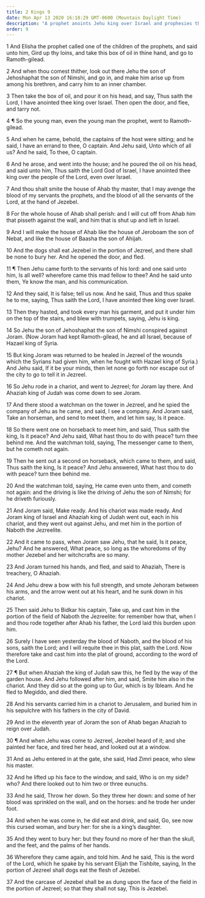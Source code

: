 ```yaml
---
title: 2 Kings 9
date: Mon Apr 13 2020 16:18:29 GMT-0600 (Mountain Daylight Time)
description: "A prophet anoints Jehu king over Israel and prophesies the destruction of the house of Ahab and the death of Jezebel—Jehu kills Joram in the field of Naboth—Jezebel is killed by Jehu and is eaten by dogs."
order: 9
---
```


1 And Elisha the prophet called one of the children of the prophets, and said unto him, Gird up thy loins, and take this box of oil in thine hand, and go to Ramoth-gilead.

2 And when thou comest thither, look out there Jehu the son of Jehoshaphat the son of Nimshi, and go in, and make him arise up from among his brethren, and carry him to an inner chamber.

3 Then take the box of oil, and pour it on his head, and say, Thus saith the Lord, I have anointed thee king over Israel. Then open the door, and flee, and tarry not.

4 ¶ So the young man, even the young man the prophet, went to Ramoth-gilead.

5 And when he came, behold, the captains of the host were sitting; and he said, I have an errand to thee, O captain. And Jehu said, Unto which of all us? And he said, To thee, O captain.

6 And he arose, and went into the house; and he poured the oil on his head, and said unto him, Thus saith the Lord God of Israel, I have anointed thee king over the people of the Lord, even over Israel.

7 And thou shalt smite the house of Ahab thy master, that I may avenge the blood of my servants the prophets, and the blood of all the servants of the Lord, at the hand of Jezebel.

8 For the whole house of Ahab shall perish: and I will cut off from Ahab him that pisseth against the wall, and him that is shut up and left in Israel.

9 And I will make the house of Ahab like the house of Jeroboam the son of Nebat, and like the house of Baasha the son of Ahijah.

10 And the dogs shall eat Jezebel in the portion of Jezreel, and there shall be none to bury her. And he opened the door, and fled.

11 ¶ Then Jehu came forth to the servants of his lord: and one said unto him, Is all well? wherefore came this mad fellow to thee? And he said unto them, Ye know the man, and his communication.

12 And they said, It is false; tell us now. And he said, Thus and thus spake he to me, saying, Thus saith the Lord, I have anointed thee king over Israel.

13 Then they hasted, and took every man his garment, and put it under him on the top of the stairs, and blew with trumpets, saying, Jehu is king.

14 So Jehu the son of Jehoshaphat the son of Nimshi conspired against Joram. (Now Joram had kept Ramoth-gilead, he and all Israel, because of Hazael king of Syria.

15 But king Joram was returned to be healed in Jezreel of the wounds which the Syrians had given him, when he fought with Hazael king of Syria.) And Jehu said, If it be your minds, then let none go forth nor escape out of the city to go to tell it in Jezreel.

16 So Jehu rode in a chariot, and went to Jezreel; for Joram lay there. And Ahaziah king of Judah was come down to see Joram.

17 And there stood a watchman on the tower in Jezreel, and he spied the company of Jehu as he came, and said, I see a company. And Joram said, Take an horseman, and send to meet them, and let him say, Is it peace.

18 So there went one on horseback to meet him, and said, Thus saith the king, Is it peace? And Jehu said, What hast thou to do with peace? turn thee behind me. And the watchman told, saying, The messenger came to them, but he cometh not again.

19 Then he sent out a second on horseback, which came to them, and said, Thus saith the king, Is it peace? And Jehu answered, What hast thou to do with peace? turn thee behind me.

20 And the watchman told, saying, He came even unto them, and cometh not again: and the driving is like the driving of Jehu the son of Nimshi; for he driveth furiously.

21 And Joram said, Make ready. And his chariot was made ready. And Joram king of Israel and Ahaziah king of Judah went out, each in his chariot, and they went out against Jehu, and met him in the portion of Naboth the Jezreelite.

22 And it came to pass, when Joram saw Jehu, that he said, Is it peace, Jehu? And he answered, What peace, so long as the whoredoms of thy mother Jezebel and her witchcrafts are so many.

23 And Joram turned his hands, and fled, and said to Ahaziah, There is treachery, O Ahaziah.

24 And Jehu drew a bow with his full strength, and smote Jehoram between his arms, and the arrow went out at his heart, and he sunk down in his chariot.

25 Then said Jehu to Bidkar his captain, Take up, and cast him in the portion of the field of Naboth the Jezreelite: for remember how that, when I and thou rode together after Ahab his father, the Lord laid this burden upon him.

26 Surely I have seen yesterday the blood of Naboth, and the blood of his sons, saith the Lord; and I will requite thee in this plat, saith the Lord. Now therefore take and cast him into the plat of ground, according to the word of the Lord.

27 ¶ But when Ahaziah the king of Judah saw this, he fled by the way of the garden house. And Jehu followed after him, and said, Smite him also in the chariot. And they did so at the going up to Gur, which is by Ibleam. And he fled to Megiddo, and died there.

28 And his servants carried him in a chariot to Jerusalem, and buried him in his sepulchre with his fathers in the city of David.

29 And in the eleventh year of Joram the son of Ahab began Ahaziah to reign over Judah.

30 ¶ And when Jehu was come to Jezreel, Jezebel heard of it; and she painted her face, and tired her head, and looked out at a window.

31 And as Jehu entered in at the gate, she said, Had Zimri peace, who slew his master.

32 And he lifted up his face to the window, and said, Who is on my side? who? And there looked out to him two or three eunuchs.

33 And he said, Throw her down. So they threw her down: and some of her blood was sprinkled on the wall, and on the horses: and he trode her under foot.

34 And when he was come in, he did eat and drink, and said, Go, see now this cursed woman, and bury her: for she is a king’s daughter.

35 And they went to bury her: but they found no more of her than the skull, and the feet, and the palms of her hands.

36 Wherefore they came again, and told him. And he said, This is the word of the Lord, which he spake by his servant Elijah the Tishbite, saying, In the portion of Jezreel shall dogs eat the flesh of Jezebel.

37 And the carcase of Jezebel shall be as dung upon the face of the field in the portion of Jezreel; so that they shall not say, This is Jezebel.
